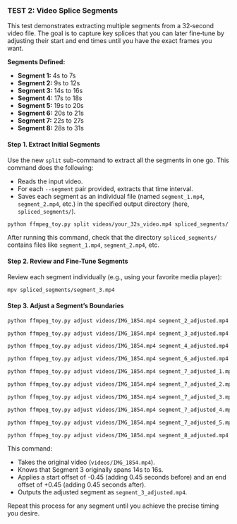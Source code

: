 ### TEST 2: Video Splice Segments

This test demonstrates extracting multiple segments from a 32‑second video file. The goal is to capture key splices that
you can later fine‑tune by adjusting their start and end times until you have the exact frames you want.

**Segments Defined:**

- **Segment 1:** 4s to 7s
- **Segment 2:** 9s to 12s
- **Segment 3:** 14s to 16s
- **Segment 4:** 17s to 18s
- **Segment 5:** 19s to 20s
- **Segment 6:** 20s to 21s
- **Segment 7:** 22s to 27s
- **Segment 8:** 28s to 31s

#### Step 1. Extract Initial Segments

Use the new `split` sub-command to extract all the segments in one go. This command does the following:

- Reads the input video.
- For each `--segment` pair provided, extracts that time interval.
- Saves each segment as an individual file (named `segment_1.mp4`, `segment_2.mp4`, etc.) in the specified output
  directory (here, `spliced_segments/`).

```bash
python ffmpeg_toy.py split videos/your_32s_video.mp4 spliced_segments/ --segment 4 7 --segment 9 12 --segment 14 16 --segment 17 18 --segment 19 20 --segment 20 21 --segment 22 27 --segment 28 31
```

After running this command, check that the directory `spliced_segments/` contains files
like `segment_1.mp4`, `segment_2.mp4`, etc.

#### Step 2. Review and Fine-Tune Segments

Review each segment individually (e.g., using your favorite media player):

```bash
mpv spliced_segments/segment_3.mp4
```

#### Step 3. Adjust a Segment’s Boundaries

```bash
python ffmpeg_toy.py adjust videos/IMG_1854.mp4 segment_2_adjusted.mp4 --orig-start 4 --orig-end 7 --start-offset 1.5
```

```bash
python ffmpeg_toy.py adjust videos/IMG_1854.mp4 segment_3_adjusted.mp4 --orig-start 14 --orig-end 16 --start-offset 0.6
```

```bash
python ffmpeg_toy.py adjust videos/IMG_1854.mp4 segment_4_adjusted.mp4 --orig-start 17 --orig-end 18 --start-offset 0.8 --end-offset 0.8
```

```bash
python ffmpeg_toy.py adjust videos/IMG_1854.mp4 segment_6_adjusted.mp4 --orig-start 20 --orig-end 21 --end-offset 0.9
```

```bash
python ffmpeg_toy.py adjust videos/IMG_1854.mp4 segment_7_adjusted_1.mp4 --orig-start 22 --orig-end 27 --end-offset -4.0
```

```bash
python ffmpeg_toy.py adjust videos/IMG_1854.mp4 segment_7_adjusted_2.mp4 --orig-start 22 --orig-end 27 --start-offset 1.0 --end-offset -3.0
```

```bash
python ffmpeg_toy.py adjust videos/IMG_1854.mp4 segment_7_adjusted_3.mp4 --orig-start 22 --orig-end 27 --start-offset 2.0 --end-offset -2.0
```

```bash
python ffmpeg_toy.py adjust videos/IMG_1854.mp4 segment_7_adjusted_4.mp4 --orig-start 22 --orig-end 27 --start-offset 3.0 --end-offset -1.0
```

```bash
python ffmpeg_toy.py adjust videos/IMG_1854.mp4 segment_7_adjusted_5.mp4 --orig-start 22 --orig-end 27 --start-offset 4.0 --end-offset 0.3
```

```bash
python ffmpeg_toy.py adjust videos/IMG_1854.mp4 segment_8_adjusted.mp4 --orig-start 28 --orig-end 31 --start-offset 1.0 --end-offset 2.0
```

This command:

- Takes the original video (`videos/IMG_1854.mp4`).
- Knows that Segment 3 originally spans 14s to 16s.
- Applies a start offset of -0.45 (adding 0.45 seconds before) and an end offset of +0.45 (adding 0.45 seconds after).
- Outputs the adjusted segment as `segment_3_adjusted.mp4`.

Repeat this process for any segment until you achieve the precise timing you desire.